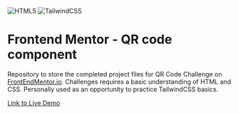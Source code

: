 ![HTML5](https://img.shields.io/badge/html5-%23E34F26.svg?style=for-the-badge&logo=html5&logoColor=white) ![TailwindCSS](https://img.shields.io/badge/tailwindcss-%2338B2AC.svg?style=for-the-badge&logo=tailwind-css&logoColor=white) 

# Frontend Mentor - QR code component
Repository to store the completed project files for QR Code Challenge on [FrontEndMentor.io](https://www.frontendmentor.io/home). Challenges requires a basic understanding of HTML and CSS. Personally used as an opportunity to practice TailwindCSS basics.

[Link to Live Demo](https://symphonious-gingersnap-10255c.netlify.app/)

